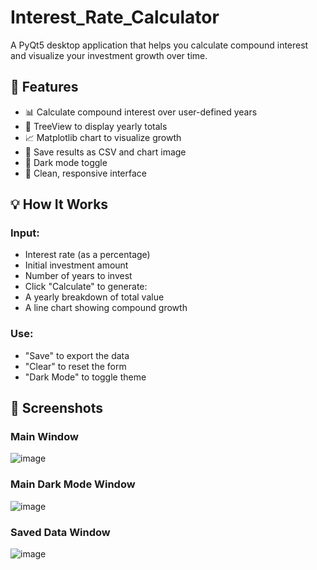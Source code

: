# Interest_Rate_Calculator

A PyQt5 desktop application that helps you calculate compound interest and visualize your investment growth over time.

## 🧠 Features

- 📊 Calculate compound interest over user-defined years
- 🌲 TreeView to display yearly totals
- 📈 Matplotlib chart to visualize growth
- 💾 Save results as CSV and chart image
- 🌙 Dark mode toggle
- 🎨 Clean, responsive interface

## 💡 How It Works
### Input:
- Interest rate (as a percentage)
- Initial investment amount
- Number of years to invest
- Click "Calculate" to generate:
- A yearly breakdown of total value
- A line chart showing compound growth

### Use:
- "Save" to export the data
- "Clear" to reset the form
- "Dark Mode" to toggle theme

## 📸 Screenshots
### Main Window
![image](https://github.com/user-attachments/assets/ae18f3db-aaa7-47e1-beff-db872884fff4)

### Main Dark Mode Window
![image](https://github.com/user-attachments/assets/d76ddc6e-1425-47c0-b02c-ef584fe637c0)

### Saved Data Window
![image](https://github.com/user-attachments/assets/09c6f1ad-14ff-4e0c-bb08-4b17cacc7b1b)